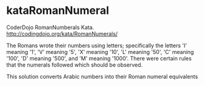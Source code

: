 # kataRomanNumeral
CoderDojo RomanNumberals Kata. http://codingdojo.org/kata/RomanNumerals/

The Romans wrote their numbers using letters; specifically the letters 'I' meaning '1', 'V' meaning '5', 'X' meaning '10', 'L' meaning '50', 'C' meaning '100', 'D' meaning '500', and 'M' meaning '1000'. There were certain rules that the numerals followed which should be observed.

This solution converts Arabic numbers into their Roman numeral equivalents
